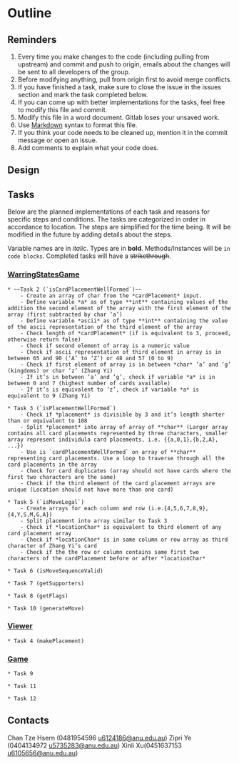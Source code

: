 # Outline 

## Reminders
1. Every time you make changes to the code (including pulling from upstream) and commit and push to origin, emails about the changes will be sent to all developers of the group.
2. Before modifying anything, pull from origin first to avoid merge conflicts.
3. If you have finished a task, make sure to close the issue in the issues section and mark the task completed below.
4. If you can come up with better implementations for the tasks, feel free to modify this file and commit.
5. Modify this file in a word document. Gitlab loses your unsaved work.
6. Use [Markdown](https://github.com/adam-p/markdown-here/wiki/Markdown-Cheatsheet#html) syntax to format this file.
7. If you think your code needs to be cleaned up, mention it in the commit message or open an issue.
8. Add comments to explain what your code does.

## Design

## Tasks
Below are the planned implementations of each task and reasons for specific steps and conditions. The tasks are categorized in order in accordance to location. The steps are simplified for the time being. It will be modified in the future by adding details about the steps. 

Variable names are in *italic*. 
Types are in **bold**.
Methods/Instances will be `in code blocks`.
Completed tasks will have a ~~strikethrough~~.              

### [WarringStatesGame](https://gitlab.cecs.anu.edu.au/u6124186/comp1110-ass2-tue11c/blob/master/src/comp1110/ass2/WarringStatesGame.java)
    * ~~Task 2 (`isCardPlacementWellFormed`)~~
        - Create an array of char from the *cardPlacement* input.
        - Define variable *a* as of type **int** containing values of the addition the second element of the array with the first element of the array (first subtracted by char ‘a’)
        - Define variable *ascii* as of type **int** containing the value of the ascii representation of the third element of the array
        - Check length of *cardPlacement* (if is equivalent to 3, proceed, otherwise return false)
        - Check if second element of array is a numeric value 
        - Check if ascii representation of third element in array is in between 65 and 90 (‘A’ to ‘Z’) or 48 and 57 (0 to 9)
        - Check if first element of array is in between *char* ‘a’ and ‘g’ (kingdoms) or char ‘z’ (Zhang Yi)
        - If it’s in between ‘a’ and ‘g’, check if variable *a* is in between 0 and 7 (highest number of cards available)
        - If it’s is equivalent to ‘z’, check if variable *a* is equivalent to 9 (Zhang Yi)
        
    * Task 3 (`isPlacementWellFormed`)
        - Check if *placement* is divisible by 3 and it’s length shorter than or equivalent to 108
        - Split *placement* into array of array of **char** (Larger array contains all card placements represented by three characters, smaller array represent individula card placements, i.e. {{a,0,1},{b,2,A}, ...})
        - Use is `cardPlacementWellFormed` on array of **char** representing card placements. Use a loop to traverse through all the card placements in the array
        - Check for card duplicates (array should not have cards where the first two characters are the same)
        - Check if the third element of the card placement arrays are unique (Location should not have more than one card)
        
    * Task 5 (`isMoveLegal`)
        - Create arrays for each column and row (i.e.{4,5,6,7,8,9}, {4,Y,S,M,G,A})
        - Split placement into array similar to Task 3
        - Check if *locationChar* is equivalent to third element of any card placement array
        - Check if *locationChar* is in same column or row array as third character of Zhang Yi’s card
        - Check if the the row or column contains same first two characters of the cardPlacement before or after *locationChar*
        
    * Task 6 (isMoveSequenceValid)
    
    * Task 7 (getSupporters)
    
    * Task 8 (getFlags)
    
    * Task 10 (generateMove)

### [Viewer](https://gitlab.cecs.anu.edu.au/u6124186/comp1110-ass2-tue11c/blob/master/src/comp1110/ass2/gui/Viewer.java)
    * Task 4 (makePlacement)
    
### [Game](https://gitlab.cecs.anu.edu.au/u6124186/comp1110-ass2-tue11c/blob/master/src/comp1110/ass2/gui/Game.java)
    * Task 9
    
    * Task 11
    
    * Task 12

		


## Contacts
Chan Tze Hsern (0481954596 u6124186@anu.edu.au)
Zipri Ye (0404134972 u5735283@anu.edu.au)
Xinli Xu(0451637153 u6105656@anu.edu.au)